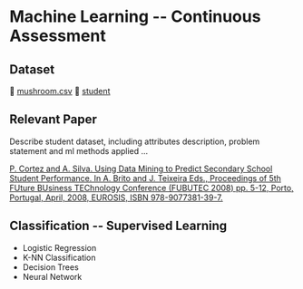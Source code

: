 # Machine Learning -- Continuous Assessment

## Dataset
:mushroom: [mushroom.csv](https://www.kaggle.com/uciml/mushroom-classification/download)
:book: [student](https://archive.ics.uci.edu/ml/datasets/Student+Performance#)

## Relevant Paper
Describe student dataset, including attributes description, problem statement and ml methods applied ...

[P. Cortez and A. Silva. Using Data Mining to Predict Secondary School Student Performance. In A. Brito and J. Teixeira Eds., Proceedings of 5th FUture BUsiness TEChnology Conference (FUBUTEC 2008) pp. 5-12, Porto, Portugal, April, 2008, EUROSIS, ISBN 978-9077381-39-7.](http://www3.dsi.uminho.pt/pcortez/student.pdf)

## Classification -- Supervised Learning
- Logistic Regression
- K-NN Classification
- Decision Trees
- Neural Network